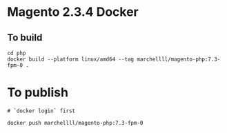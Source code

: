 # Magento 2.3.4 Docker


## To build

```
cd php
docker build --platform linux/amd64 --tag marchellll/magento-php:7.3-fpm-0 .
```

# To publish

```
# `docker login` first

docker push marchellll/magento-php:7.3-fpm-0
```
